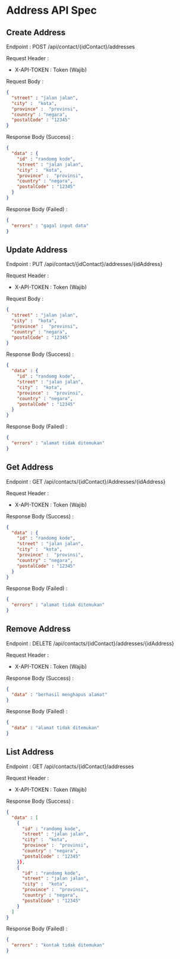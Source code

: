 # Address API Spec

## Create Address

Endpoint : POST /api/contact/{idContact}/addresses

Request Header :

- X-API-TOKEN : Token (Wajib)

Request Body :

```json
{
  "street" : "jalan jalan",
  "city" :  "kota",
  "province" :  "provinsi",
  "country" : "negara",
  "postalCode" : "12345"
}
```

Response Body (Success) :

```json
{
  "data" : {
    "id" : "randomg kode",
    "street" : "jalan jalan",
    "city" :  "kota",
    "province" :  "provinsi",
    "country" : "negara",
    "postalCode" : "12345"
  }
}
```

Response Body (Failed) :

```json
{
  "errors" : "gagal input data"
}
```

## Update Address

Endpoint : PUT /api/contact/{idContact}/addresses/{idAddress}

Request Header :

- X-API-TOKEN : Token (Wajib)

Request Body :

```json
{
  "street" : "jalan jalan",
  "city" :  "kota",
  "province" :  "provinsi",
  "country" : "negara",
  "postalCode" : "12345"
}
```

Response Body (Success) :

```json
{
  "data" : {
    "id" : "randomg kode",
    "street" : "jalan jalan",
    "city" :  "kota",
    "province" :  "provinsi",
    "country" : "negara",
    "postalCode" : "12345"
  }
}
```

Response Body (Failed) :

```json
{
  "errors" : "alamat tidak ditemukan"
}
```

## Get Address

Endpoint : GET /api/contacts/{idContact}/Addresses/{idAddress}

Request Header :

- X-API-TOKEN : Token (Wajib)

Response Body (Success) :

```json
{
  "data" : {
    "id" : "randomg kode",
    "street" : "jalan jalan",
    "city" :  "kota",
    "province" :  "provinsi",
    "country" : "negara",
    "postalCode" : "12345"
  }
}
```

Response Body (Failed) :

```json
{
  "errors" : "alamat tidak ditemukan"
}
```

## Remove Address

Endpoint : DELETE /api/contacts/{idContact}/addresses/{idAddress}

Request Header :

- X-API-TOKEN : Token (Wajib)

Response Body (Success) :

```json
{
  "data" : "berhasil menghapus alamat"
}
```

Response Body (Failed) :

```json
{
  "data" : "alamat tidak ditemukan"
}
```

## List Address

Endpoint : GET /api/contacts/{idContact}/addresses

Request Header :

- X-API-TOKEN : Token (Wajib)

Response Body (Success) :

```json
{
  "data" : [
    {
      "id" : "randomg kode",
      "street" : "jalan jalan",
      "city" :  "kota",
      "province" :  "provinsi",
      "country" : "negara",
      "postalCode" : "12345"
    }},
    {
      "id" : "randomg kode",
      "street" : "jalan jalan",
      "city" :  "kota",
      "province" :  "provinsi",
      "country" : "negara",
      "postalCode" : "12345"
    }
  ]
}
```

Response Body (Failed) :

```json
{
  "errors" : "kontak tidak ditemukan"
}
```